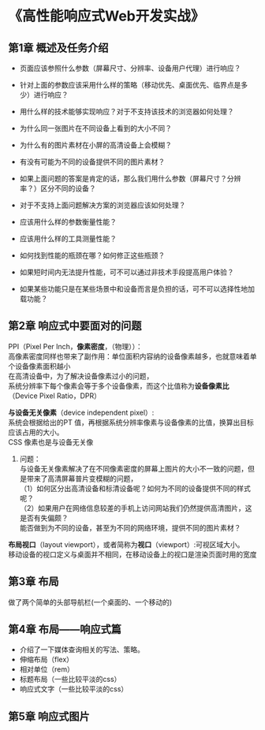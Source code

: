 # 《高性能响应式Web开发实战》
## 第1章 概述及任务介绍
* 页面应该参照什么参数（屏幕尺寸、分辨率、设备用户代理）进行响应？
* 针对上面的参数应该采用什么样的策略（移动优先、桌面优先、临界点是多少）进行响应？
* 用什么样的技术能够实现响应？对于不支持该技术的浏览器如何处理？
* 为什么同一张图片在不同设备上看到的大小不同？
* 为什么有的图片素材在小屏的高清设备上会模糊？
* 有没有可能为不同的设备提供不同的图片素材？
* 如果上面问题的答案是肯定的话，那么我们用什么参数（屏幕尺寸？分辨率？）区分不同的设备？
* 对于不支持上面问题解决方案的浏览器应该如何处理？

* 应该用什么样的参数衡量性能？
* 应该用什么样的工具测量性能？
* 如何找到性能的瓶颈在哪？如何修正这些瓶颈？
* 如果短时间内无法提升性能，可不可以通过非技术手段提高用户体验？
* 如果某些功能只是在某些场景中和设备而言是负担的话，可不可以选择性地加载功能？

## 第2章 响应式中要面对的问题
PPI（Pixel Per Inch，**像素密度**，（物理））：<br>
高像素密度同样也带来了副作用：单位面积内容纳的设备像素越多，也就意味着单个设备像素面积越小<br>
在高清设备中，为了解决设备像素过小的问题，<br>
系统分辨率下每个像素会等于多个设备像素，而这个比值称为**设备像素比**（Device Pixel Ratio，DPR）

**与设备无关像素**（device independent pixel）:<br>
系统会根据给出的PT 值，再根据系统分辨率像素与设备像素的比值，换算出目标应该占用的大小。<br>
CSS 像素也是与设备无关像

1. 问题：<br>
与设备无关像素解决了在不同像素密度的屏幕上图片的大小不一致的问题，但是带来了高清屏幕普片变模糊的问题，<br>
（1）如何区分出高清设备和标清设备呢？如何为不同的设备提供不同的样式呢？<br>
（2）如果用户在网络信息较差的手机上访问网站我们仍然提供高清图片，这是否有失偏颇？<br>
能否做到为不同的设备，甚至为不同的网络环境，提供不同的图片素材？

**布局视口**（layout viewport），或者简称为**视口**（viewport）:可视区域大小。<br>
移动设备的视口定义与桌面并不相同，在移动设备上的视口是渲染页面时用的宽度



## 第3章 布局

做了两个简单的头部导航栏(一个桌面的、一个移动的)

## 第4章 布局——响应式篇
* 介绍了一下媒体查询相关的写法、策略。
* 伸缩布局（flex）
* 相对单位（rem）
* 标题布局（一些比较平淡的css）
* 响应式文字（一些比较平淡的css）

## 第5章 响应式图片
